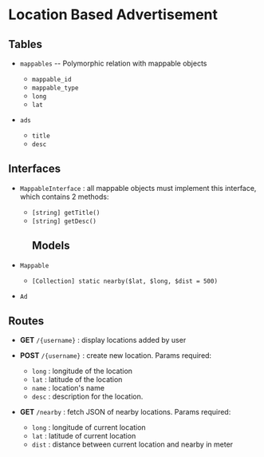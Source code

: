 # Location Based Advertisement

## Tables

* `mappables` -- Polymorphic relation with mappable objects

  * `mappable_id`
  * `mappable_type`
  * `long`
  * `lat`

* `ads`

  * `title`
  * `desc`


## Interfaces

* `MappableInterface` : all mappable objects must implement this interface, which contains 2 methods:
  * `[string] getTitle()`
  * `[string] getDesc()`
    ## Models



* `Mappable`

  * `[Collection] static nearby($lat, $long, $dist = 500)`

* `Ad`


## Routes

* **GET** `/{username}` : display locations added by user

* **POST** `/{username}` : create new location. Params required:

  * `long` : longitude of the location
  * `lat` : latitude of the location
  * `name` : location's name
  * `desc` : description for the location.

* **GET** `/nearby` : fetch JSON of nearby locations. Params required:

  * `long` : longitude of current location
  * `lat` : latitude of current location
  * `dist` : distance between current location and nearby in meter
